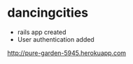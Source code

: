 dancingcities
=============
- rails app created
- User authentication added

http://pure-garden-5945.herokuapp.com
